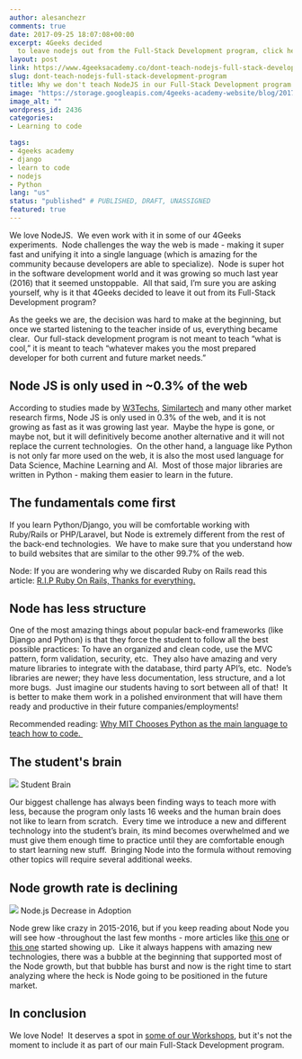 ```yaml
---
author: alesanchezr
comments: true
date: 2017-09-25 18:07:08+00:00
excerpt: 4Geeks decided
  to leave nodejs out from the Full-Stack Development program, click here to learn why.
layout: post
link: https://www.4geeksacademy.co/dont-teach-nodejs-full-stack-development-program/
slug: dont-teach-nodejs-full-stack-development-program
title: Why we don't teach NodeJS in our Full-Stack Development program
image: "https://storage.googleapis.com/4geeks-academy-website/blog/2017/09/Screen-Shot-2017-09-25-at-10.54.52-PM.png"
image_alt: ""
wordpress_id: 2436
categories:
- Learning to code

tags:
- 4geeks academy
- django
- learn to code
- nodejs
- Python
lang: "us"
status: "published" # PUBLISHED, DRAFT, UNASSIGNED
featured: true
---
```


We love NodeJS.  We even work with it in some of our 4Geeks experiments.  Node challenges the way the web is made - making it super fast and unifying it into a single language (which is amazing for the community because developers are able to specialize).  Node is super hot in the software development world and it was growing so much last year (2016) that it seemed unstoppable.  All that said, I’m sure you are asking yourself, why is it that 4Geeks decided to leave it out from its Full-Stack Development program?

As the geeks we are, the decision was hard to make at the beginning, but once we started listening to the teacher inside of us, everything became clear.  Our full-stack development program is not meant to teach “what is cool,” it is meant to teach “whatever makes you the most prepared developer for both current and future market needs.”


## Node JS is only used in ~0.3% of the web


According to studies made by [W3Techs](https://w3techs.com/technologies/details/ws-nodejs/all/all), [Similartech](https://www.similartech.com/technologies/nodejs) and many other market research firms, Node JS is only used in 0.3% of the web, and it is not growing as fast as it was growing last year.  Maybe the hype is gone, or maybe not, but it will definitively become another alternative and it will not replace the current technologies.  On the other hand, a language like Python is not only far more used on the web, it is also the most used language for Data Science, Machine Learning and AI.  Most of those major libraries are written in Python - making them easier to learn in the future.


## The fundamentals come first


If you learn Python/Django, you will be comfortable working with Ruby/Rails or PHP/Laravel, but Node is extremely different from the rest of the back-end technologies.  We have to make sure that you understand how to build websites that are similar to the other 99.7% of the web.

Node: If you are wondering why we discarded Ruby on Rails read this article: [R.I.P Ruby On Rails, Thanks for everything.](/rip-ruby-on-rails/)


## Node has less structure


One of the most amazing things about popular back-end frameworks (like Django and Python) is that they force the student to follow all the best possible practices: To have an organized and clean code, use the MVC pattern, form validation, security, etc.  They also have amazing and very mature libraries to integrate with the database, third party API’s, etc.  Node’s libraries are newer; they have less documentation, less structure, and a lot more bugs.  Just imagine our students having to sort between all of that!  It is better to make them work in a polished environment that will have them ready and productive in their future companies/employments!

Recommended reading: [Why MIT Chooses Python as the main language to teach how to code. ](https://cemerick.com/2009/03/24/why-mit-now-uses-python-instead-of-scheme-for-its-undergraduate-cs-program/)


## The student's brain






![](/wp-content/uploads/2017/09/brain-august2013.jpg) Student Brain




Our biggest challenge has always been finding ways to teach more with less, because the program only lasts 16 weeks and the human brain does not like to learn from scratch.  Every time we introduce a new and different technology into the student’s brain, its mind becomes overwhelmed and we must give them enough time to practice until they are comfortable enough to start learning new stuff.  Bringing Node into the formula without removing other topics will require several additional weeks.




## Node growth rate is declining


![](/wp-content/uploads/2017/09/node-downloads-1-300x150.png) Node.js Decrease in Adoption

Node grew like crazy in 2015-2016, but if you keep reading about Node you will see how -throughout the last few months - more articles like [this one](https://blog.geekforbrains.com/after-a-year-of-using-nodejs-in-production-78eecef1f65a) or [this one](https://medium.com/@tjholowaychuk/farewell-node-js-4ba9e7f3e52b) started showing up.  Like it always happens with amazing new technologies, there was a bubble at the beginning that supported most of the Node growth, but that bubble has burst and now is the right time to start analyzing where the heck is Node going to be positioned in the future market.


## In conclusion


We love Node!  It deserves a spot in [some of our Workshops](/calendar/?type=events), but it's not the moment to include it as part of our main Full-Stack Development program.


